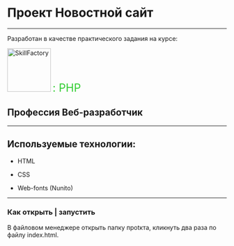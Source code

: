 # Проект Новостной сайт
---
Разработан в качестве практического задания на курсе: 

<a href="https://skillfactory.ru"><img src="https://lms.skillfactory.ru/static/base-theme-ironwood/images/logo.png" alt="SkillFactory" width="100px"></a>
<span style="color:#32CD32; font-size: 1.8em">: PHP</span> 

## Профессия Веб-разработчик
---

## Используемые технологии:

* HTML

* CSS

* Web-fonts (Nunito)
---
### Как открыть | запустить

В файловом менеджере открыть папку проtкта, кликнуть два раза по файлу index.html.